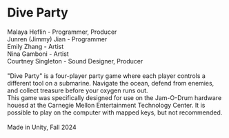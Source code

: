 # Dive Party
Malaya Heflin - Programmer, Producer<br>
Junren (Jimmy) Jian - Programmer<br>
Emily Zhang - Artist<br>
Nina Gamboni - Artist<br>
Courtney Singleton - Sound Designer, Producer<br>
<br>
"Dive Party" is a four-player party game where each player controls a different tool on a submarine. Navigate the ocean, defend from enemies, and collect treasure before your oxygen runs out.<br>
This game was specifically designed for use on the Jam-O-Drum hardware houesd at the Carnegie Mellon Entertainment Technology Center. It is possible to play on the computer with mapped keys, but not recommended.<br>
<br>
Made in Unity, Fall 2024

